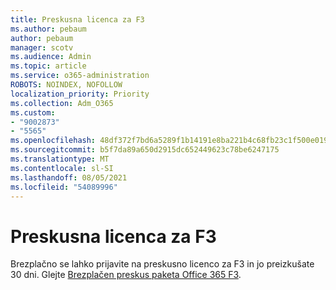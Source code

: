 ```yaml
---
title: Preskusna licenca za F3
ms.author: pebaum
author: pebaum
manager: scotv
ms.audience: Admin
ms.topic: article
ms.service: o365-administration
ROBOTS: NOINDEX, NOFOLLOW
localization_priority: Priority
ms.collection: Adm_O365
ms.custom:
- "9002873"
- "5565"
ms.openlocfilehash: 48df372f7bd6a5289f1b14191e8ba221b4c68fb23c1f500e0191e2ddda3c4114
ms.sourcegitcommit: b5f7da89a650d2915dc652449623c78be6247175
ms.translationtype: MT
ms.contentlocale: sl-SI
ms.lasthandoff: 08/05/2021
ms.locfileid: "54089996"
---
```

# <a name="f3-trail-license"></a>Preskusna licenca za F3

Brezplačno se lahko prijavite na preskusno licenco za F3 in jo preizkušate 30 dni. Glejte [Brezplačen preskus paketa Office 365 F3](https://go.microsoft.com/fwlink/p/?LinkID=848845&clcid=0x409&culture=en-us&country=US).
